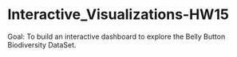 # Interactive_Visualizations-HW15
Goal: To build an interactive dashboard to explore the Belly Button Biodiversity DataSet.
